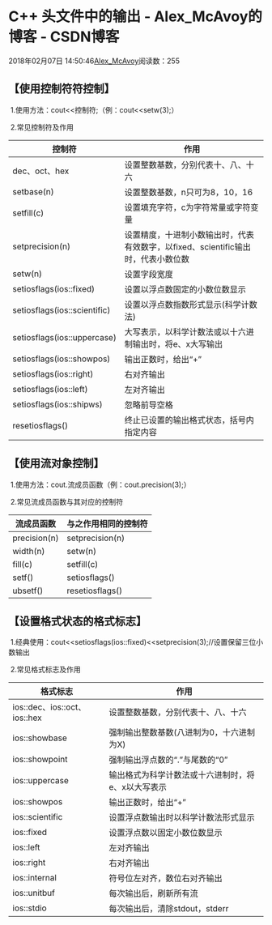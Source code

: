 # C++ 头文件中的输出 - Alex_McAvoy的博客 - CSDN博客





2018年02月07日 14:50:46[Alex_McAvoy](https://me.csdn.net/u011815404)阅读数：255








## 【使用控制符符控制】



 1.使用方法：cout<<控制符;（例：cout<<setw(3);）

 2.常见控制符及作用


|控制符|作用|
|----|----|
|dec、oct、hex|设置整数基数，分别代表十、八、十六|
|setbase(n)|设置整数基数，n只可为8，10，16|
|setfill(c)|设置填充字符，c为字符常量或字符变量|
|setprecision(n)|设置精度，十进制小数输出时，代表有效数字，以fixed、scientific输出时，代表小数位数|
|setw(n)|设置字段宽度|
|setiosflags(ios::fixed)|设置以浮点数固定的小数位数显示|
|setiosflags(ios::scientific)|设置以浮点数指数形式显示(科学计数法)|
|setiosflags(ios::uppercase)|大写表示，以科学计数法或以十六进制输出时，将e、x大写输出|
|setiosflags(ios::showpos)|输出正数时，给出“+”|
|setiosflags(ios::right)|右对齐输出|
|setiosflags(ios::left)|左对齐输出|
|setiosflags(ios::shipws)|忽略前导空格|
|resetiosflags()|终止已设置的输出格式状态，括号内指定内容|



## 【使用流对象控制】





 1.使用方法：cout.流成员函数（例：cout.precision(3);）

 2.常见流成员函数与其对应的控制符


|流成员函数|与之作用相同的控制符|
|----|----|
|precision(n)|setprecision(n)|
|width(n)|setw(n)|
|fill(c)|setfill(c)|
|setf()|setiosflags()|
|ubsetf()|resetiosflags()|



## 【设置格式状态的格式标志】



 1.经典使用：cout<<setiosflags(ios::fixed)<<setprecision(3);//设置保留三位小数输出



 2.常见格式标志及作用


|格式标志|作用|
|----|----|
|ios::dec、ios::oct、ios::hex|设置整数基数，分别代表十、八、十六|
|ios::showbase|强制输出整数基数(八进制为0，十六进制为X)|
|ios::showpoint|强制输出浮点数的“.”与尾数的“0”|
|ios::uppercase|输出格式为科学计数法或十六进制时，将e、x以大写表示|
|ios::showpos|输出正数时，给出“+”|
|ios::scientific|设置浮点数输出时以科学计数法形式显示|
|ios::fixed|设置浮点数以固定小数位数显示|
|ios::left|左对齐输出|
|ios::right|右对齐输出|
|ios::internal|符号位左对齐，数位右对齐输出|
|ios::unitbuf|每次输出后，刷新所有流|
|ios::stdio|每次输出后，清除stdout，stderr|





